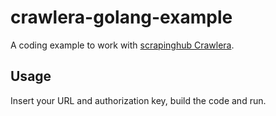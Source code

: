 crawlera-golang-example
========================

A coding example to work with <a href="https://scrapinghub.com/crawlera" target="_new">scrapinghub Crawlera</a>.

## Usage
Insert your URL and authorization key, build the code and run.
